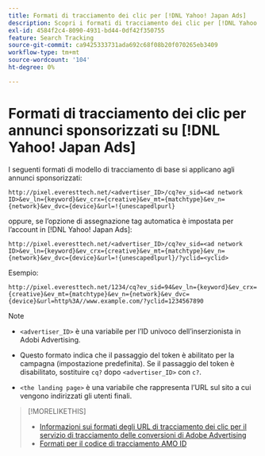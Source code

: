 ```yaml
---
title: Formati di tracciamento dei clic per [!DNL Yahoo! Japan Ads]
description: Scopri i formati di tracciamento dei clic per [!DNL Yahoo! Japan Ads] account.
exl-id: 4584f2c4-8090-4931-bd44-0df42f350755
feature: Search Tracking
source-git-commit: ca9425333731ada692c68f08b20f070265eb3409
workflow-type: tm+mt
source-wordcount: '104'
ht-degree: 0%

---
```


# Formati di tracciamento dei clic per annunci sponsorizzati su [!DNL Yahoo! Japan Ads]

I seguenti formati di modello di tracciamento di base si applicano agli annunci sponsorizzati:

`http://pixel.everesttech.net/<advertiser_ID>/cq?ev_sid=<ad network ID>&ev_ln={keyword}&ev_crx={creative}&ev_mt={matchtype}&ev_n={network}&ev_dvc={device}&url=!{unescapedlpurl}`

oppure, se l’opzione di assegnazione tag automatica è impostata per l’account in [!DNL Yahoo! Japan Ads]:

`http://pixel.everesttech.net/<advertiser_ID>/cq?ev_sid=<ad network ID>&ev_ln={keyword}&ev_crx={creative}&ev_mt={matchtype}&ev_n={network}&ev_dvc={device}&url=!{unescapedlpurl}/?yclid=<yclid>`

Esempio:

`http://pixel.everesttech.net/1234/cq?ev_sid=94&ev_ln={keyword}&ev_crx={creative}&ev_mt={matchtype}&ev_n={network}&ev_dvc={device}&url=http%3A//www.example.com/?yclid=1234567890`

>[!NOTE]
>
>* `<advertiser_ID>` è una variabile per l’ID univoco dell’inserzionista in Adobi Advertising.
>
>* Questo formato indica che il passaggio del token è abilitato per la campagna (impostazione predefinita). Se il passaggio del token è disabilitato, sostituire `cq?` dopo `<advertiser_ID>` con `c?`.
>
>* `<the landing page>` è una variabile che rappresenta l’URL sul sito a cui vengono indirizzati gli utenti finali.

>[!MORELIKETHIS]
>
>* [Informazioni sui formati degli URL di tracciamento dei clic per il servizio di tracciamento delle conversioni di Adobe Advertising](formats-click-tracking-about.md)
>* [Formati per il codice di tracciamento AMO ID](amo-id-tracking-parameter.md)
